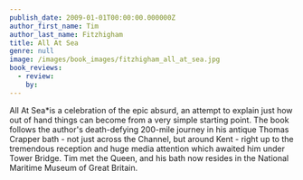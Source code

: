 ```yaml
---
publish_date: 2009-01-01T00:00:00.000000Z
author_first_name: Tim
author_last_name: Fitzhigham
title: All At Sea
genre: null
image: /images/book_images/fitzhigham_all_at_sea.jpg
book_reviews:
  - review: 
    by: 
---
```

All At Sea*is a celebration of the epic absurd, an attempt to explain just how out of hand things can become from a very simple starting point. The book follows the author's death-defying 200-mile journey in his antique Thomas Crapper bath - not just across the Channel, but around Kent - right up to the tremendous reception and huge media attention which awaited him under Tower Bridge. Tim met the Queen, and his bath now resides in the National Maritime Museum of Great Britain.